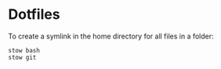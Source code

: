 # Dotfiles

To create a symlink in the home directory for all files in a folder:
```
stow bash
stow git
```

